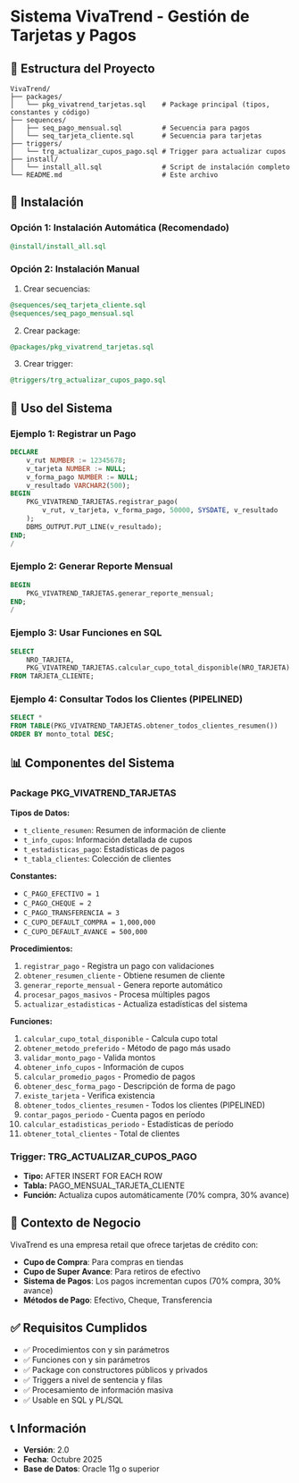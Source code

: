 # Sistema VivaTrend - Gestión de Tarjetas y Pagos

## 📁 Estructura del Proyecto

```
VivaTrend/
├── packages/
│   └── pkg_vivatrend_tarjetas.sql    # Package principal (tipos, constantes y código)
├── sequences/
│   ├── seq_pago_mensual.sql          # Secuencia para pagos
│   └── seq_tarjeta_cliente.sql       # Secuencia para tarjetas
├── triggers/
│   └── trg_actualizar_cupos_pago.sql # Trigger para actualizar cupos
├── install/
│   └── install_all.sql               # Script de instalación completo
└── README.md                         # Este archivo
```

## 🚀 Instalación

### Opción 1: Instalación Automática (Recomendado)
```sql
@install/install_all.sql
```

### Opción 2: Instalación Manual
1. Crear secuencias:
```sql
@sequences/seq_tarjeta_cliente.sql
@sequences/seq_pago_mensual.sql
```

2. Crear package:
```sql
@packages/pkg_vivatrend_tarjetas.sql
```

3. Crear trigger:
```sql
@triggers/trg_actualizar_cupos_pago.sql
```

## 📝 Uso del Sistema

### Ejemplo 1: Registrar un Pago
```sql
DECLARE
    v_rut NUMBER := 12345678;
    v_tarjeta NUMBER := NULL;
    v_forma_pago NUMBER := NULL;
    v_resultado VARCHAR2(500);
BEGIN
    PKG_VIVATREND_TARJETAS.registrar_pago(
        v_rut, v_tarjeta, v_forma_pago, 50000, SYSDATE, v_resultado
    );
    DBMS_OUTPUT.PUT_LINE(v_resultado);
END;
/
```

### Ejemplo 2: Generar Reporte Mensual
```sql
BEGIN
    PKG_VIVATREND_TARJETAS.generar_reporte_mensual;
END;
/
```

### Ejemplo 3: Usar Funciones en SQL
```sql
SELECT 
    NRO_TARJETA,
    PKG_VIVATREND_TARJETAS.calcular_cupo_total_disponible(NRO_TARJETA) as cupo_total
FROM TARJETA_CLIENTE;
```

### Ejemplo 4: Consultar Todos los Clientes (PIPELINED)
```sql
SELECT * 
FROM TABLE(PKG_VIVATREND_TARJETAS.obtener_todos_clientes_resumen())
ORDER BY monto_total DESC;
```

## 📊 Componentes del Sistema

### Package PKG_VIVATREND_TARJETAS

**Tipos de Datos:**
- `t_cliente_resumen`: Resumen de información de cliente
- `t_info_cupos`: Información detallada de cupos
- `t_estadisticas_pago`: Estadísticas de pagos
- `t_tabla_clientes`: Colección de clientes

**Constantes:**
- `C_PAGO_EFECTIVO = 1`
- `C_PAGO_CHEQUE = 2`
- `C_PAGO_TRANSFERENCIA = 3`
- `C_CUPO_DEFAULT_COMPRA = 1,000,000`
- `C_CUPO_DEFAULT_AVANCE = 500,000`

**Procedimientos:**
1. `registrar_pago` - Registra un pago con validaciones
2. `obtener_resumen_cliente` - Obtiene resumen de cliente
3. `generar_reporte_mensual` - Genera reporte automático
4. `procesar_pagos_masivos` - Procesa múltiples pagos
5. `actualizar_estadisticas` - Actualiza estadísticas del sistema

**Funciones:**
1. `calcular_cupo_total_disponible` - Calcula cupo total
2. `obtener_metodo_preferido` - Método de pago más usado
3. `validar_monto_pago` - Valida montos
4. `obtener_info_cupos` - Información de cupos
5. `calcular_promedio_pagos` - Promedio de pagos
6. `obtener_desc_forma_pago` - Descripción de forma de pago
7. `existe_tarjeta` - Verifica existencia
8. `obtener_todos_clientes_resumen` - Todos los clientes (PIPELINED)
9. `contar_pagos_periodo` - Cuenta pagos en período
10. `calcular_estadisticas_periodo` - Estadísticas de período
11. `obtener_total_clientes` - Total de clientes

### Trigger: TRG_ACTUALIZAR_CUPOS_PAGO
- **Tipo:** AFTER INSERT FOR EACH ROW
- **Tabla:** PAGO_MENSUAL_TARJETA_CLIENTE
- **Función:** Actualiza cupos automáticamente (70% compra, 30% avance)

## 🎯 Contexto de Negocio

VivaTrend es una empresa retail que ofrece tarjetas de crédito con:
- **Cupo de Compra**: Para compras en tiendas
- **Cupo de Super Avance**: Para retiros de efectivo
- **Sistema de Pagos**: Los pagos incrementan cupos (70% compra, 30% avance)
- **Métodos de Pago**: Efectivo, Cheque, Transferencia

## ✅ Requisitos Cumplidos

- ✅ Procedimientos con y sin parámetros
- ✅ Funciones con y sin parámetros
- ✅ Package con constructores públicos y privados
- ✅ Triggers a nivel de sentencia y filas
- ✅ Procesamiento de información masiva
- ✅ Usable en SQL y PL/SQL

## 📞 Información

- **Versión**: 2.0
- **Fecha**: Octubre 2025
- **Base de Datos**: Oracle 11g o superior
